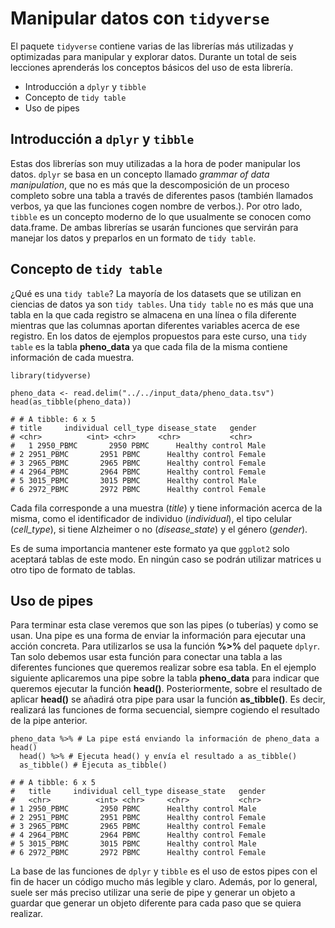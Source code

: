 # Manipular datos con `tidyverse`

El paquete `tidyverse` contiene varias de las librerías más utilizadas y optimizadas para manipular y explorar datos. Durante un total de seis lecciones aprenderás los conceptos básicos del uso de esta librería.

- Introducción a `dplyr` y `tibble`
- Concepto de `tidy table`
- Uso de pipes

## Introducción a `dplyr` y `tibble`

Estas dos librerías son muy utilizadas a la hora de poder manipular los datos. `dplyr` se basa en un concepto llamado *grammar of data manipulation*, que no es más que la descomposición de un proceso completo sobre una tabla a través de diferentes pasos (también llamados verbos, ya que las funciones cogen nombre de verbos.). Por otro lado, `tibble` es un concepto moderno de lo que usualmente se conocen como data.frame. De ambas librerías se usarán funciones que servirán para manejar los datos y preparlos en un formato de `tidy table`.

## Concepto de `tidy table`

¿Qué es una `tidy table`? La mayoría de los datasets que se utilizan en ciencias de datos ya son `tidy tables`. Una `tidy table` no es más que una tabla en la que cada registro se almacena en una línea o fila diferente mientras que las columnas aportan diferentes variables acerca de ese registro. En los datos de ejemplos propuestos para este curso, una `tidy table` es la tabla **pheno_data** ya que cada fila de la misma contiene información de cada muestra.

```{r}
library(tidyverse)

pheno_data <- read.delim("../../input_data/pheno_data.tsv")
head(as_tibble(pheno_data))

# # A tibble: 6 x 5
# title     individual cell_type disease_state   gender
# <chr>          <int> <chr>     <chr>           <chr>
#   1 2950_PBMC       2950 PBMC      Healthy control Male  
# 2 2951_PBMC       2951 PBMC      Healthy control Female
# 3 2965_PBMC       2965 PBMC      Healthy control Female
# 4 2964_PBMC       2964 PBMC      Healthy control Female
# 5 3015_PBMC       3015 PBMC      Healthy control Male  
# 6 2972_PBMC       2972 PBMC      Healthy control Female

```

Cada fila corresponde a una muestra (*title*) y tiene información acerca de la misma, como el identificador de individuo (*individual*), el tipo celular (*cell_type*), si tiene Alzheimer o no (*disease_state*) y el género (*gender*).

Es de suma importancia mantener este formato ya que `ggplot2` solo aceptará tablas de este modo. En ningún caso se podrán utilizar matrices u otro tipo de formato de tablas.

## Uso de pipes

Para terminar esta clase veremos que son las pipes (o tuberías) y como se usan. Una pipe es una forma de enviar la información para ejecutar una acción concreta. Para utilizarlos se usa la función **%>%** del paquete `dplyr`. Tan solo debemos usar esta función para conectar una tabla a las diferentes funciones que queremos realizar sobre esa tabla. En el ejemplo siguiente aplicaremos una pipe sobre la tabla **pheno_data** para indicar que queremos ejecutar la función **head()**. Posteriormente, sobre el resultado de aplicar **head()** se añadirá otra pipe para usar la función **as_tibble()**. Es decir, realizará las funciones de forma secuencial, siempre cogiendo el resultado de la pipe anterior.

```{r}
pheno_data %>% # La pipe está enviando la información de pheno_data a head()
  head() %>% # Ejecuta head() y envía el resultado a as_tibble()
  as_tibble() # Ejecuta as_tibble()

# # A tibble: 6 x 5
#   title     individual cell_type disease_state   gender
#   <chr>          <int> <chr>     <chr>           <chr>
# 1 2950_PBMC       2950 PBMC      Healthy control Male  
# 2 2951_PBMC       2951 PBMC      Healthy control Female
# 3 2965_PBMC       2965 PBMC      Healthy control Female
# 4 2964_PBMC       2964 PBMC      Healthy control Female
# 5 3015_PBMC       3015 PBMC      Healthy control Male  
# 6 2972_PBMC       2972 PBMC      Healthy control Female
```
La base de las funciones de `dplyr` y `tibble` es el uso de estos pipes con el fin de hacer un código mucho más legible y claro. Además, por lo general, suele ser más preciso utilizar una serie de pipe y generar un objeto a guardar que generar un objeto diferente para cada paso que se quiera realizar.
